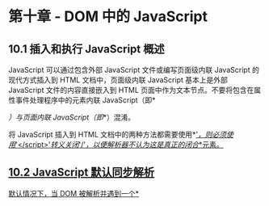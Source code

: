 # 第十章 - DOM 中的 JavaScript

## 10.1 插入和执行 JavaScript 概述

JavaScript 可以通过包含外部 JavaScript 文件或编写页面级内联 JavaScript 的现代方式插入到 HTML 文档中，页面级内联 JavaScript 基本上是外部 JavaScript 文件的内容直接嵌入到 HTML 页面中作为文本节点。不要将包含在属性事件处理程序中的元素内联 JavaScript（即*<div onclick="alert('yo')"></div>*）与页面内联 JavaScript（即*<script>alert('hi')</script>*）混淆。

将 JavaScript 插入到 HTML 文档中的两种方法都需要使用*[<script>](http://www.whatwg.org/specs/web-apps/current-work/multipage/scripting-1.html#the-script-element)* [元素节点](http://www.whatwg.org/specs/web-apps/current-work/multipage/scripting-1.html#the-script-element)。*<script>*元素可以包含 JavaScript 代码，也可以用于使用*src*属性链接到外部 JavaScript 文件。下面的代码示例探讨了这两种方法。

实时代码：[`jsfiddle.net/domenlightenment/g6T5F`](http://jsfiddle.net/domenlightenment/g6T5F)

```
<!DOCTYPE html>
<html lang="en">
<body>

*<!-- external, cross domain JavaScript include* *-->*
<script src="http://cdnjs.cloudflare.com/ajax/libs/underscore.js/1.3.3/underscore-min.js"></script>

*<!-- page inline JavaScript* *-->*
<script>
console.log('hi');
</script>

</body>
</html>

```

### 注意事项

可以通过将 JavaScript 放置在元素属性事件处理程序中（即*<div onclick="alert('yo')"></div>*）和使用*javascript:*协议（例如*<a href="javascript:alert('yo')"></a>*）在 DOM 中插入和执行 JavaScript，但这不再被视为现代实践。

尝试在同一个*<script>*元素中包含外部 JavaScript 文件和编写页面内联 JavaScript 将导致页面内联 JavaScript 被忽略，而外部 JavaScript 文件被下载并执行。

自闭合脚本标签（即*<script src="" />*）应该避免，除非您正在使用一些老式的 XHTML。

*<script>*元素没有任何必需的属性，但提供以下可选属性：*async*、*charset*、*defer*、*src*和*type*。

页面内联 JavaScript 生成文本节点。这允许使用*innerHTML*和*textContent*来检索一行*<script>*的内容。然而，在浏览器解析 DOM 后将由 JavaScript 代码组成的新文本节点附加到 DOM 中，将不会执行新的 JavaScript 代码。它只是替换文本。

如果 JavaScript 代码包含字符串*'</script>'*，则必须使用*'<\/script>'*转义关闭*'/'*，以便解析器不认为这是真正的闭合*</script>*元素。

## 10.2 JavaScript 默认同步解析

默认情况下，当 DOM 被解析并遇到一个*<script>*元素时，它将停止解析文档，阻止进一步的渲染和下载，并执行 JavaScript。由于这种行为是阻塞的，不允许 DOM 的并行解析或 JavaScript 的执行，因此被认为是同步的。如果 JavaScript 是外部的 html 文档，阻塞会加剧，因为必须先下载 JavaScript 才能解析。在下面的代码示例中，我评论了浏览器在 DOM 中遇到几个*<script>*元素时发生的情况。

实时代码：[`jsfiddle.net/domenlightenment/rF3Lh`](http://jsfiddle.net/domenlightenment/rF3Lh)

```
<!DOCTYPE html>
<html lang="en">
<body>

**<!-- stop document parsing, block document parsing, load js, exectue js, then resume document parsing...* *-->* ***<script src="http://cdnjs.cloudflare.com/ajax/libs/underscore.js/1.3.3/underscore-min.js"></script>***<!-- stop document parsing, block document parsing, exectue js, then resume document parsing...* *-->***<script>console.log('hi');</script>** ****</body>
</html>****** 
```

*****您应该注意内联脚本和外部脚本在加载阶段的差异。

### 注释

*<script>*元素的默认阻塞特性对 HTML 网页的视觉渲染性能和感知性能有显著影响。如果在 html 页面的开头有几个脚本元素，除了下载和执行，没有其他事情发生（例如 DOM 解析和资源加载），直到每个脚本按顺序下载和执行。

## 10.3 推迟下载和执行外部 JavaScript 使用*defer*

*<script>*元素有一个名为*defer*的属性，它将延迟外部 JavaScript 文件的阻塞、下载和执行，直到浏览器解析了闭合的*<html>*节点。使用此属性简单地推迟了当 Web 浏览器遇到*<script>*节点时通常发生的事情。在下面的代码中，我将每个外部 JavaScript 文件推迟到最后遇到*<html>*。

实时代码：[`jsfiddle.net/domenlightenment/HDegp`](http://jsfiddle.net/domenlightenment/HDegp)

```
<!DOCTYPE html>
<html lang="en">
<body>

*<!-- defer, don't block just ignore this until the <html> element node is parsed -->*
<script defer src="http://cdnjs.cloudflare.com/ajax/libs/underscore.js/1.3.3/underscore-min.js"></script>*<!-- defer, don't block just ignore this until the <html> element node is parsed* *-->*
<script defer src="http://cdnjs.cloudflare.com/ajax/libs/jquery/1.7.2/jquery.min.js"></script>

*<!-- defer, don't block just ignore this until the <html> element node is parsed* *-->*
<script defer src="http://cdnjs.cloudflare.com/ajax/libs/jquery-mousewheel/3.0.6/jquery.mousewheel.min.js"></script>

<script>
*//We know that jQuery is not avaliable because this occurs before the closing <html> element*
console.log(window['jQuery'] === undefined); *//logs true*

*//Only after everything is loaded can we safley conclude that jQuery was loaded and parsed*
document.body.onload = function(){console.log(jQuery().jquery)}; *//logs function*
</script> 

</body>
</html>

```

### 注释

根据规范，延迟脚本应该按照文档顺序执行，并在*DOMContentLoaded*事件之前执行。然而，现代浏览器对此规范的遵守并不一致。

*defer*是一个布尔属性，它没有值。

一些浏览器支持延迟内联脚本，但这在现代浏览器中并不常见。

使用*defer*的假设是在延迟执行的 JavaScript 中不使用*document.write()*。

## 10.4 使用*async*异步下载和执行外部 JavaScript 文件

*<script>*元素有一个名为*async*的属性，当 Web 浏览器构建 DOM 时，它将覆盖*<script>*元素的顺序阻塞特性。通过使用此属性，我们告诉浏览器不要阻止构建（即 DOM 解析，包括下载其他资源如图像、样式表等...）html 页面，并放弃顺序加载。

通过使用*async*属性，文件会并行加载，并按照下载顺序解析一旦它们完全下载。在下面的代码中，我解释了在 Web 浏览器解析和渲染 HTML 文档时发生的情况。

实时代码：[`jsfiddle.net/domenlightenment/`](http://jsfiddle.net/domenlightenment/)

```
<!DOCTYPE html>
<html lang="en">
<body>

****<!-- Don't block, just start downloading and then parse the file when it's done downloading -->***
<script **async** src="http://cdnjs.cloudflare.com/ajax/libs/underscore.js/1.3.3/underscore-min.js"></script>**<!-- Don't block, just start downloading and then parse the file when it's done downloading -->* <script **async** src="http://cdnjs.cloudflare.com/ajax/libs/jquery/1.7.2/jquery.min.js"></script> *<!-- Don't block, just start downloading and then parse the file when it's done downloading -->* <script **async** src="http://cdnjs.cloudflare.com/ajax/libs/jquery-mousewheel/3.0.6/jquery.mousewheel.min.js"></script>
 *<script>
*// we have no idea if jQuery has been loaded yet likley not yet...*
console.log(window['jQuery'] === undefined);*//logs true*

*//Only after everything is loaded can we safley conclude that jQuery was loaded and parsed*
document.body.onload = function(){console.log(jQuery().jquery)}*;
</script> 

</body>
</html>**** 
```

***### 注意事项

IE 10 支持*async*，但 IE 9 不支持

使用*async*属性的一个主要缺点是 JavaScript 文件可能会按照它们在 DOM 中包含的顺序被解析。这会引发依赖管理问题。

*async*是一个布尔属性，它没有值

通过使用*async*，假设 JavaScript 中没有使用*document.write()*，那么将会被推迟的 JavaScript 不会出现问题

如果在*<script>*元素上同时使用*async*和*defer*，*async*属性将覆盖*defer*。

## 10.5 强制异步下载和解析外部 JavaScript 使用动态*<script>*

强制 Web 浏览器进行异步 JavaScript 下载和解析的已知方法，而不使用*async*属性，是通过编程方式创建包含外部 JavaScript 文件的*<script>*元素，并将其插入 DOM 中。在下面的代码中，我通过编程方式创建*<script>*元素节点，然后将其附加到*<body>*元素中，这迫使浏览器将*<script>*元素异步处理。

实时代码：[`jsfiddle.net/domenlightenment/du94d`](http://jsfiddle.net/domenlightenment/du94d)

```
<!DOCTYPE html>
<html lang="en">
<body>

*<!-- Don't block, just start downloading and then parse the file when it's done downloading -->*
<script>
var underscoreScript = document.createElement("script"); 
underscoreScript.src = "http://cdnjs.cloudflare.com/ajax/libs/underscore.js/1.3.3/underscore-min.js"; 
document.body.appendChild(underscoreScript);
</script>

*<!-- Don't block, just start downloading and then parse the file when it's done downloading -->*
<script>
var jqueryScript = document.createElement("script");
jqueryScript.src = "http://cdnjs.cloudflare.com/ajax/libs/jquery/1.7.2/jquery.min.js"; 
document.body.appendChild(jqueryScript);
</script>

*<!-- Don't block, just start downloading and then parse the file when it's done downloading -->*
<script>
var mouseWheelScript = document.createElement("script");
mouseWheelScript.src = "http://cdnjs.cloudflare.com/ajax/libs/jquery-mousewheel/3.0.6/jquery.mousewheel.min.js"; 
document.body.appendChild(mouseWheelScript);
</script>

<script>
*//Only after everything is loaded can we safley conclude that jQuery was loaded and parsed*
document.body.onload = function(){console.log(jQuery().jquery)}*;
</script>

</body>
</html>* 
```

*### 注意事项

使用动态*<script>*元素的一个主要缺点是 JavaScript 文件可能会按照它们在 DOM 中包含的顺序被解析。这会引发依赖管理问题。

## 10.6 使用异步*<script>*的*onload*回调，以便我们知道何时加载完成

*<script>*元素支持一个加载事件（即*onload*）处理程序，一旦外部 JavaScript 文件被加载和执行，它将执行。在下面的代码中，我利用*onload*事件来创建一个回调，程序化地通知我们 JavaScript 文件何时被下载和执行。

实时代码：[`jsfiddle.net/domenlightenment/XzAFx`](http://jsfiddle.net/domenlightenment/XzAFx)

```
<!DOCTYPE html>
<html lang="en">
<body>

*<!-- Don't block, just start downloading and then parse the file when it's done downloading -->*
<script>
var underscoreScript = document.createElement("script"); 
underscoreScript.src = "http://cdnjs.cloudflare.com/ajax/libs/underscore.js/1.3.3/underscore-min.js";
underscoreScript.onload = function(){console.log('underscsore is loaded and exectuted');};
document.body.appendChild(underscoreScript);
</script>

*<!-- Don't block, just start downloading and then parse the file when it's done downloading -->*
<script async src="http://cdnjs.cloudflare.com/ajax/libs/jquery/1.7.2/jquery.min.js" onload="console.log('jQuery is loaded and exectuted');"></script>

</body>
</html>

```

### 注意事项

*onload*事件只是冰山一角[在支持*onload*的地方可用](http://pieisgood.org/test/script-link-events/)，你还可以使用*onerror*、*load*和*error*。

## 10.7 谨慎处理*<script>*在 HTML 中的位置以进行 DOM 操作

鉴于*<script>*元素的同步性质，如果将其放置在 HTML 文档的*<head>*元素中，会出现时间问题，如果 JavaScript 执行依赖于在*<script>*之前的任何 DOM，那么会出现 JavaScript 错误。简而言之，如果在操作 DOM 的 JavaScript 在其之前执行，你将会得到一个 JavaScript 错误。通过以下代码示例证明：

实时代码：N/A

```
<!DOCTYPE html>
<html lang="en">
<head>
*<!-- stop parsing, block parsing, exectue js then resume... -->*
<script>
*//we can't script the body element yet, its null, not even been parsed by the browser, its not in the DOM yet* 
console.log(document.body.innerHTML); *//logs Uncaught TypeError: Cannot read property 'innerHTML' of null* 
</script>
</head>
<body>
<strong>Hi</strong>
</body>
</html>

```

许多开发者，我自己也是其中之一，因此会尝试将所有*<script>*元素放置在闭合的*</body>*元素之前。通过这样做，你可以放心地确保*<script>*前面的 DOM 已经被解析并准备好进行脚本编写。此外，这种策略还将消除对 DOM 就绪事件的依赖，这可以使代码库更加清晰。

## 10.8 获取 DOM 中*<script>*元素的列表

从文档对象中提供的*document.scripts*属性提供了一个列表（即*HTMLCollection*），其中包含当前 DOM 中的所有脚本。在下面的代码中，我利用这个属性来访问每个*<script>*元素的*src*属性。

内联代码：N/A

```
<!DOCTYPE html>
<html lang="en">
<body>
<script src="http://cdnjs.cloudflare.com/ajax/libs/underscore.js/1.3.3/underscore-min.js"></script>
<script src="http://cdnjs.cloudflare.com/ajax/libs/jquery/1.7.2/jquery.min.js"></script>
<script src="http://cdnjs.cloudflare.com/ajax/libs/jquery-mousewheel/3.0.6/jquery.mousewheel.min.js"></script>

<script>​
Array.prototype.slice.call(document.scripts).forEach(function(elm){
	console.log(elm); 
});*//will log each script element in the document*
</script> 

</body>
</html>

```*********
